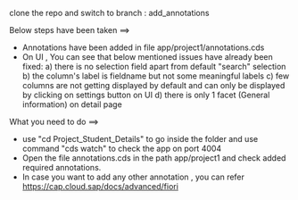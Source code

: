 clone the repo and switch to branch : add_annotations

Below steps have been taken ==>
* Annotations have been added in file app/project1/annotations.cds
* On UI , You can see that below mentioned issues have already been fixed: 
  a) there is no selection field apart from default "search" selection
  b) the column's label is fieldname but not some meaningful labels
  c) few columns are not getting displayed by default and can only be displayed by clicking on settings button on UI
  d) there is only 1 facet (General information) on detail page

What you need to do ==>
* use "cd Project_Student_Details" to go inside the folder and use command "cds watch" to check the app on port 4004 
* Open the file annotations.cds in the path app/project1 and check added required annotations.
* In case you want to add any other annotation , you can refer https://cap.cloud.sap/docs/advanced/fiori
